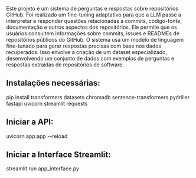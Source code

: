 Este projeto é um sistema de perguntas e respostas sobre repositórios GitHub. Foi realizado um fine-tuning adaptativo para que a LLM passe a interpretar e responder questões relacionadas a commits, código-fonte, documentação e outros aspectos dos repositórios. Ele permite que os usuários consultem informações sobre commits, issues e READMEs de repositórios públicos do GitHub. O sistema usa um modelo de linguagem fine-tunado para gerar respostas precisas com base nos dados recuperados.
Isso envolve a criação de um dataset especializado, desenvolvendo um conjunto de dados com exemplos de perguntas e respostas extraídas de repositórios de software.

## Instalações necessárias:
pip install transformers datasets chromadb sentence-transformers pydriller fastapi uvicorn streamlit requests

## Iniciar a API:
uvicorn app:app --reload

## Iniciar a Interface Streamlit:
streamlit run app_interface.py
